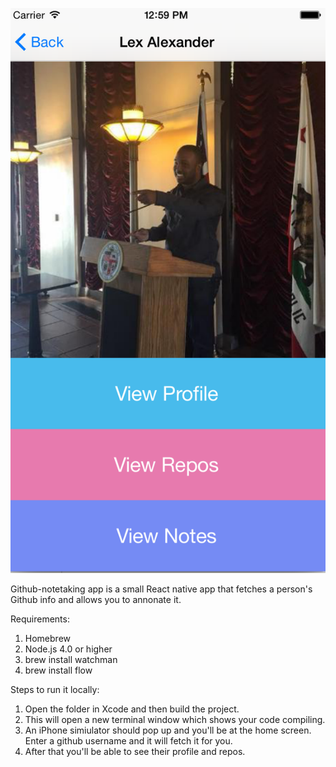 ![Github-Notetaker-React-Native](./github.png)

Github-notetaking app is a small React native app that fetches a person's Github info and allows you to annonate it.

Requirements:

1. Homebrew
2. Node.js 4.0 or higher
3. brew install watchman
4. brew install flow

Steps to run it locally:

1. Open the folder in Xcode and then build the project.
2. This will open a new terminal window which shows your code compiling.
3. An iPhone simiulator should pop up and you'll
be at the home screen. Enter a github username
and it will fetch it for you.
4. After that you'll be able to see their profile
and repos.
